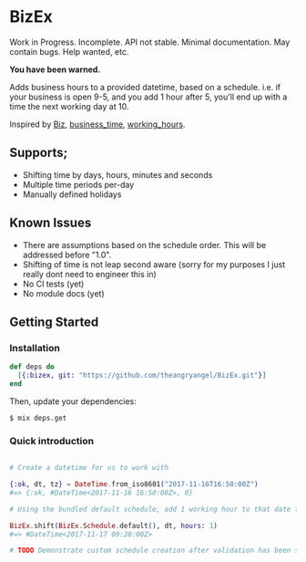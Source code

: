 # BizEx

Work in Progress. Incomplete. API not stable. Minimal documentation. May contain bugs. Help wanted, etc.

**You have been warned.**

Adds business hours to a provided datetime, based on a schedule. 
i.e. if your business is open 9-5, and you add 1 hour after 5, you'll end up with a time the next working day at 10.

Inspired by [Biz](https://github.com/zendesk/biz), [business_time](https://github.com/bokmann/business_time), [working_hours](https://github.com/Intrepidd/working_hours).

## Supports;
  * Shifting time by days, hours, minutes and seconds
  * Multiple time periods per-day
  * Manually defined holidays

## Known Issues
  * There are assumptions based on the schedule order. This will be addressed before "1.0".
  * Shifting of time is not leap second aware (sorry for my purposes I just really dont need to engineer this in)
  * No CI tests (yet)
  * No module docs (yet)

## Getting Started

### Installation

```elixir
def deps do
  [{:bizex, git: "https://github.com/theangryangel/BizEx.git"}]
end
```

Then, update your dependencies:

```sh-session
$ mix deps.get
```

### Quick introduction

```elixir

# Create a datetime for us to work with

{:ok, dt, tz} = DateTime.from_iso8601("2017-11-16T16:50:00Z")
#=> {:ok, #DateTime<2017-11-16 16:50:00Z>, 0}

# Using the bundled default schedule, add 1 working hour to that date time.

BizEx.shift(BizEx.Schedule.default(), dt, hours: 1)
#=> #DateTime<2017-11-17 09:20:00Z>

# TODO Demonstrate custom schedule creation after validation has been sorted

```
